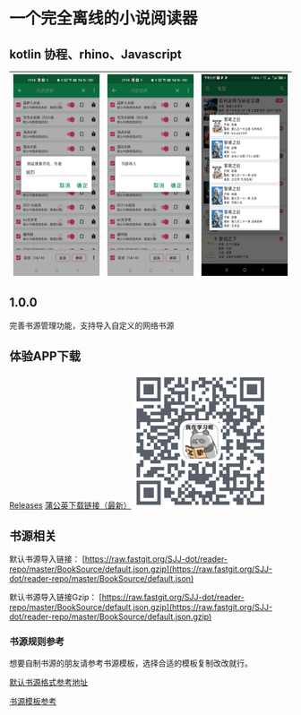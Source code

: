 # 一个完全离线的小说阅读器
## kotlin 协程、rhino、Javascript

| <img src="img/1.jpg" width = "180" height = "360"/>        | <img src="img/2.jpg" width = "180" height = "360"/>   |  <img src="img/Screenshot_1.jpg" width = "180" height = "360"/>  |
| - | - |- |

## 1.0.0
完善书源管理功能，支持导入自定义的网络书源

## 体验APP下载
[Releases](https://github.com/SJJ-dot/Reader/releases)
[蒲公英下载链接（最新）](https://www.pgyer.com/SJJ-dot-reader)
<img src="img/SJJ-dot-reader.png" width = "240" height = "240"/>

## 书源相关

默认书源导入链接：
[https://raw.fastgit.org/SJJ-dot/reader-repo/master/BookSource/default.json.gzip](https://raw.fastgit.org/SJJ-dot/reader-repo/master/BookSource/default.json)

默认书源导入链接Gzip：
[https://raw.fastgit.org/SJJ-dot/reader-repo/master/BookSource/default.json.gzip](https://raw.fastgit.org/SJJ-dot/reader-repo/master/BookSource/default.json.gzip)

### 书源规则参考 
想要自制书源的朋友请参考书源模板，选择合适的模板复制改改就行。

[默认书源格式参考地址](https://github.com/SJJ-dot/reader-repo/blob/main/BookSource/default.json)

[书源模板参考](https://github.com/SJJ-dot/Reader/tree/master/test/src/main/java/com/sjianjun/test/templete)
